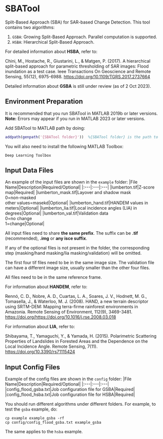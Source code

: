 # SBATool
Split-Based Approach (SBA) for SAR-based Change Detection.
This tool contains two algorithms:
1. ```GSBA```: Growing Split-Based Approach. Parallel computation is supported.
2. ```HSBA```: Hierarchical Split-Based Approach. 

For detailed information about **HSBA**, refer to:

Chini, M., Hostache, R., Giustarini, L., & Matgen, P. (2017). A hierarchical split-based approach for parametric thresholding of SAR images: Flood inundation as a test case. Ieee Transactions On Geoscience and Remote Sensing, 55(12), 6975-6988. https://doi.org/10.1109/TGRS.2017.2737664

Detailed information about **GSBA** is still under review (as of 2 Oct 2023).

## Environment Preparation
It is recommended that you run SBATool in MATLAB 2019b or later versions. **Note:** Errors may appear if you run in MATLAB 2023 or later versions.

Add SBATool to MATLAB path by doing:

```matlab
addpath(genpath('{SBATool folder}'))  %{SBATool folder} is the path to SBATool
```

You will also need to install the following MATLAB Toolbox:

```Deep Learning Toolbox```

## Input Data Files
An example of the input files are shown in the ```example``` folder:
|File Name|Description|Required/Optional|
|:---|:---|:---|
|lumberton.tif|Z-score map|Required|
|lumberton_mask.tif|Layover and shadow mask<br />0=non-masked<br />other values=masekd|Optional|
|lumberton_hand.tif|HANDEM values in meters|Optional|
|lumberton_lia.tif|Local incidence angles (LIA) in degrees|Optional|
|lumberton_val.tif|Validation data<br />0=no change<br />1=change|Optional|

All input files need to share **the same prefix**. The suffix can be **.tif** (recommended), **.img** or **any isce suffix**.

If any of the optional files is not present in the folder, the corresponding step (masking/hand masking/lia masking/validation) will be omitted.

The first four tif files need to be in the same image size. The validation file can have a different image size, usually smaller than the other four files. 

All files need to be in the same reference frame.

For information about **HANDEM**, refer to:

Rennó, C. D., Nobre, A. D., Cuartas, L. A., Soares, J. V., Hodnett, M. G., Tomasella, J., & Waterloo, M. J. (2008). HAND, a new terrain descriptor using SRTM-DEM: Mapping terra-firme rainforest environments in Amazonia. Remote Sensing of Environment, 112(9), 3469-3481. https://doi.org/https://doi.org/10.1016/j.rse.2008.03.018

For information about **LIA**, refer to:

Shibayama, T., Yamaguchi, Y., & Yamada, H. (2015). Polarimetric Scattering Properties of Landslides in Forested Areas and the Dependence on the Local Incidence Angle. Remote Sensing, 7(11). https://doi.org/10.3390/rs71115424 

## Input Config Files
Example of the config files are shown in the ```config``` folder:
|File Name|Description|Required/Optional|
|:---|:---|:---|
|config_flood_gsba.txt|Job configuration file for GSBA|Required|
|config_flood_hsba.txt|Job configuration file for HSBA|Required|

You should run different algorithms under different folders. For example, to test the ```gsba``` example, do:
```
cp example example_gsba -rf
cp config/config_flood_gsba.txt example_gsba
```
The same applies to the ```hsba``` example.

